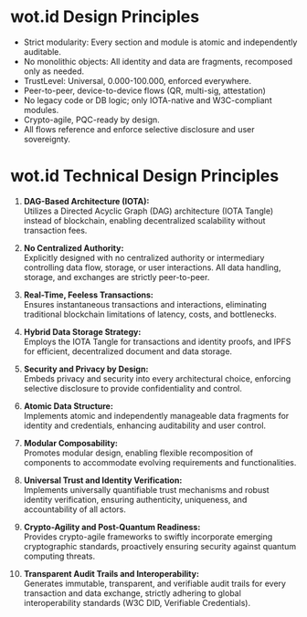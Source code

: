 # wot.id Design Principles

- Strict modularity: Every section and module is atomic and independently auditable.
- No monolithic objects: All identity and data are fragments, recomposed only as needed.
- TrustLevel: Universal, 0.000-100.000, enforced everywhere.
- Peer-to-peer, device-to-device flows (QR, multi-sig, attestation)
- No legacy code or DB logic; only IOTA-native and W3C-compliant modules.
- Crypto-agile, PQC-ready by design.
- All flows reference and enforce selective disclosure and user sovereignty.  
# wot.id Technical Design Principles

1. **DAG-Based Architecture (IOTA):**  
   Utilizes a Directed Acyclic Graph (DAG) architecture (IOTA Tangle) instead of blockchain, enabling decentralized scalability without transaction fees.

2. **No Centralized Authority:**  
   Explicitly designed with no centralized authority or intermediary controlling data flow, storage, or user interactions. All data handling, storage, and exchanges are strictly peer-to-peer.

3. **Real-Time, Feeless Transactions:**  
   Ensures instantaneous transactions and interactions, eliminating traditional blockchain limitations of latency, costs, and bottlenecks.

4. **Hybrid Data Storage Strategy:**  
   Employs the IOTA Tangle for transactions and identity proofs, and IPFS for efficient, decentralized document and data storage.

5. **Security and Privacy by Design:**  
   Embeds privacy and security into every architectural choice, enforcing selective disclosure to provide confidentiality and control.

6. **Atomic Data Structure:**  
   Implements atomic and independently manageable data fragments for identity and credentials, enhancing auditability and user control.

7. **Modular Composability:**  
   Promotes modular design, enabling flexible recomposition of components to accommodate evolving requirements and functionalities.

8. **Universal Trust and Identity Verification:**  
   Implements universally quantifiable trust mechanisms and robust identity verification, ensuring authenticity, uniqueness, and accountability of all actors.

9. **Crypto-Agility and Post-Quantum Readiness:**  
   Provides crypto-agile frameworks to swiftly incorporate emerging cryptographic standards, proactively ensuring security against quantum computing threats.

10. **Transparent Audit Trails and Interoperability:**  
   Generates immutable, transparent, and verifiable audit trails for every transaction and data exchange, strictly adhering to global interoperability standards (W3C DID, Verifiable Credentials).